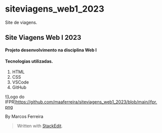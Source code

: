 # siteviagens_web1_2023
Site de viagens.
## Site Viagens Web I 2023
#### Projeto desenvolvimento na disciplina Web I
 
#### Tecnologias utilizadas.
1. HTML
2. CSS
3. VSCode
4. GitHub

![Logo do IFPR]https://github.com/maaferreira/siteviagens_web1_2023/blob/main/ifpr.png

By Marcos Ferreira

> Written with [StackEdit](https://stackedit.io/).
